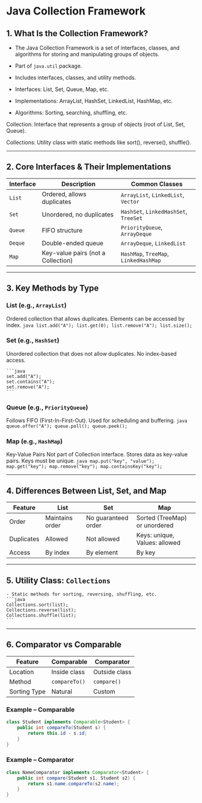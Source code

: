 # Java Collection Framework 

## 1. What Is the Collection Framework?
- The Java Collection Framework is a set of interfaces, classes, and algorithms for storing and manipulating groups of objects.
- Part of `java.util` package.
- Includes interfaces, classes, and utility methods.
  
- Interfaces: List, Set, Queue, Map, etc.
- Implementations: ArrayList, HashSet, LinkedList, HashMap, etc.
- Algorithms: Sorting, searching, shuffling, etc.

  
Collection: Interface that represents a group of objects (root of List, Set, Queue).

Collections: Utility class with static methods like sort(), reverse(), shuffle().


---

## 2. Core Interfaces & Their Implementations

| Interface | Description                     | Common Classes                  |
|-----------|----------------------------------|----------------------------------|
| `List`    | Ordered, allows duplicates       | `ArrayList`, `LinkedList`, `Vector` |
| `Set`     | Unordered, no duplicates         | `HashSet`, `LinkedHashSet`, `TreeSet` |
| `Queue`   | FIFO structure                   | `PriorityQueue`, `ArrayDeque`   |
| `Deque`   | Double-ended queue               | `ArrayDeque`, `LinkedList`      |
| `Map`     | Key-value pairs (not a Collection) | `HashMap`, `TreeMap`, `LinkedHashMap` |

---

## 3. Key Methods by Type

### List (e.g., `ArrayList`)
Ordered collection that allows duplicates.
Elements can be accessed by index.
      ```java
      list.add("A");
      list.get(0);
      list.remove("A");
      list.size();
      ```

### Set (e.g., `HashSet`)

Unordered collection that does not allow duplicates.
No index-based access.

    ```java
    set.add("A");
    set.contains("A");
    set.remove("A");
    ```

### Queue (e.g., `PriorityQueue`)
Follows FIFO (First-In-First-Out).
Used for scheduling and buffering.
    ```java
    queue.offer("A");
    queue.poll();
    queue.peek();
    ```

### Map (e.g., `HashMap`)

Key-Value Pairs
Not part of Collection interface.
Stores data as key-value pairs.
Keys must be unique.
    ```java
    map.put("key", "value");
    map.get("key");
    map.remove("key");
    map.containsKey("key");
    ```

---

## 4. Differences Between List, Set, and Map

| Feature       | List            | Set             | Map                     |
|---------------|------------------|------------------|--------------------------|
| Order         | Maintains order  | No guaranteed order | Sorted (TreeMap) or unordered |
| Duplicates    | Allowed          | Not allowed      | Keys: unique, Values: allowed |
| Access        | By index         | By element       | By key                   |

---

## 5. Utility Class: `Collections`

    - Static methods for sorting, reversing, shuffling, etc.
    ```java
    Collections.sort(list);
    Collections.reverse(list);
    Collections.shuffle(list);
    ```

---

## 6. Comparator vs Comparable

| Feature       | Comparable                  | Comparator                  |
|---------------|-----------------------------|-----------------------------|
| Location      | Inside class                | Outside class               |
| Method        | `compareTo()`               | `compare()`                 |
| Sorting Type  | Natural                     | Custom                      |

### Example – Comparable
```java
class Student implements Comparable<Student> {
    public int compareTo(Student s) {
        return this.id - s.id;
    }
}
```

### Example – Comparator
```java
class NameComparator implements Comparator<Student> {
    public int compare(Student s1, Student s2) {
        return s1.name.compareTo(s2.name);
    }
}
```

